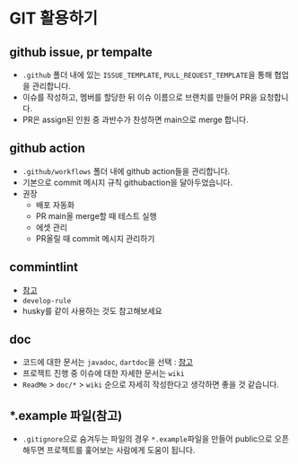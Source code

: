 # GIT 활용하기

## github issue, pr tempalte
- `.github` 폴더 내에 있는 `ISSUE_TEMPLATE`, `PULL_REQUEST_TEMPLATE`을 통해 협업을 관리합니다.
- 이슈를 작성하고, 멤버를 할당한 뒤 이슈 이름으로 브랜치를 만들어 PR을 요청합니다.
- PR은 assign된 인원 중 과반수가 찬성하면 main으로 merge 합니다.

## github action
- `.github/workflows` 폴더 내에 github action들을 관리합니다.
- 기본으로 commit 메시지 규칙 githubaction을 달아두었습니다.
- 권장
    - 배포 자동화
    - PR main올 merge할 때 테스트 실행
    - 에셋 관리
    - PR올릴 때 commit 메시지 관리하기

## commintlint
- [참고](https://commitlint.js.org/#/reference-rules)
- `develop-rule`
- husky를 같이 사용하는 것도 참고해보세요


## doc
- 코드에 대한 문서는 `javadoc`, `dartdoc`을 선택
    : [참고](https://johngrib.github.io/wiki/java/javadoc/)
- 프로젝트 진행 중 이슈에 대한 자세한 문서는 `wiki`
- `ReadMe` > `doc/*` > `wiki` 순으로 자세히 작성한다고 생각하면 좋을 것 같습니다.

## *.example 파일(참고)
- `.gitignore`으로 숨겨두는 파일의 경우 `*.example`파일을 만들어 public으로 오픈해두면 프로젝트를 훑어보는 사람에게 도움이 됩니다.